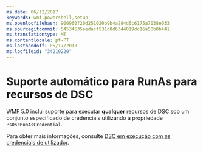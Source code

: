 ```yaml
---
ms.date: 06/12/2017
keywords: wmf,powershell,setup
ms.openlocfilehash: 900960f20d251020b9b4a284d6c6175a7038e033
ms.sourcegitcommit: 54534635eedacf531d8d6344019dc16a50b8b441
ms.translationtype: MT
ms.contentlocale: pt-PT
ms.lasthandoff: 05/17/2018
ms.locfileid: "34219220"
---
```

# <a name="automatic-runas-support-for-dsc-resources"></a>Suporte automático para RunAs para recursos de DSC

WMF 5.0 inclui suporte para executar **qualquer** recursos de DSC sob um conjunto especificado de credenciais utilizando a propriedade `PsDscRunAsCredential`.

Para obter mais informações, consulte [DSC em execução com as credenciais de utilizador](https://msdn.microsoft.com/powershell/dsc/runasuser).
